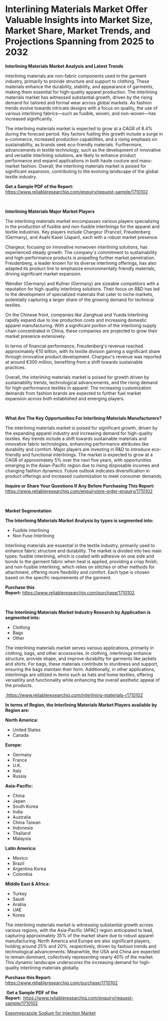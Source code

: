 <p><h1>Interlining Materials Market Offer Valuable Insights into Market Size, Market Share, Market Trends, and Projections Spanning from 2025 to 2032</h1></p><p><strong>Interlining Materials Market Analysis and Latest Trends</strong></p>
<p><p>Interlining materials are non-fabric components used in the garment industry, primarily to provide structure and support to clothing. These materials enhance the durability, stability, and appearance of garments, making them essential for high-quality apparel production. The interlining materials market has witnessed substantial growth, driven by the rising demand for tailored and formal wear across global markets. As fashion trends evolve towards intricate designs with a focus on quality, the use of various interlining fabrics—such as fusible, woven, and non-woven—has increased significantly.</p><p>The interlining materials market is expected to grow at a CAGR of 8.4% during the forecast period. Key factors fueling this growth include a surge in e-commerce, increased production capabilities, and a rising emphasis on sustainability, as brands seek eco-friendly materials. Furthermore, advancements in textile technology, such as the development of innovative and versatile interlining solutions, are likely to enhance product performance and expand applications in both haute couture and mass-market fashion. Overall, the interlining materials market is poised for significant expansion, contributing to the evolving landscape of the global textile industry.</p></p>
<p><strong>Get a Sample PDF of the Report:&nbsp;</strong> <a href="https://www.reliableresearchiq.com/enquiry/request-sample/1710102?utm_campaign=3103&utm_medium=2&utm_source=Github&utm_content=ia&utm_term=27032025&utm_id=interlining-materials">https://www.reliableresearchiq.com/enquiry/request-sample/1710102</a></p>
<p>&nbsp;</p>
<p><strong>Interlining Materials Major Market Players</strong></p>
<p><p>The interlining materials market encompasses various players specializing in the production of fusible and non-fusible interlinings for the apparel and textile industries. Key players include Chargeur (France), Freudenberg (Germany), and Asahi Kasei (Japan), each with a robust market presence.</p><p>Chargeur, focusing on innovative nonwoven interlining solutions, has experienced steady growth. The company's commitment to sustainability and high-performance products is propelling further market penetration. Freudenberg, a leader known for its diverse interlining offerings, has also adapted its product line to emphasize environmentally friendly materials, driving significant market expansion.</p><p>Wendler (Germany) and Kufner (Germany) are sizeable competitors with a reputation for high-quality interlining solutions. Their focus on R&D has led to the development of specialized materials that cater to niche markets, potentially capturing a larger share of the growing demand for technical textiles.</p><p>On the Chinese front, companies like Jianghuai and Yueda Interlining rapidly expand due to low production costs and increasing domestic apparel manufacturing. With a significant portion of the interlining supply chain concentrated in China, these companies are projected to grow their market presence extensively.</p><p>In terms of financial performance, Freudenberg's revenue reached approximately €10 billion, with its textile division gaining a significant share through innovative product development. Chargeur's revenue was reported at around €300 million, benefiting from a shift towards sustainable practices.</p><p>Overall, the interlining materials market is poised for growth driven by sustainability trends, technological advancements, and the rising demand for high-performance textiles in apparel. The increasing customization demands from fashion brands are expected to further fuel market expansion across both established and emerging players.</p></p>
<p>&nbsp;</p>
<p><strong>What Are The Key Opportunities For Interlining Materials Manufacturers?</strong></p>
<p><p>The interlining materials market is poised for significant growth, driven by the expanding apparel industry and increasing demand for high-quality textiles. Key trends include a shift towards sustainable materials and innovative fabric technologies, enhancing performance attributes like durability and comfort. Major players are investing in R&D to introduce eco-friendly and functional interlinings. The market is expected to grow at a CAGR of approximately 5% over the next five years, with opportunities emerging in the Asian-Pacific region due to rising disposable incomes and changing fashion dynamics. Future outlook indicates diversification in product offerings and increased customization to meet consumer demands.</p></p>
<p><strong>Inquire or Share Your Questions If Any Before Purchasing This Report:</strong> <a href="https://www.reliableresearchiq.com/enquiry/pre-order-enquiry/1710102?utm_campaign=3103&utm_medium=2&utm_source=Github&utm_content=ia&utm_term=27032025&utm_id=interlining-materials">https://www.reliableresearchiq.com/enquiry/pre-order-enquiry/1710102</a></p>
<p>&nbsp;</p>
<p><strong>Market Segmentation</strong></p>
<p><strong>The Interlining Materials Market Analysis by types is segmented into:</strong></p>
<p><ul><li>Fusible interlining</li><li>Non Fuse Interlining</li></ul></p>
<p><p>Interlining materials are essential in the textile industry, primarily used to enhance fabric structure and durability. The market is divided into two main types: fusible interlining, which is coated with adhesive on one side and bonds to the garment fabric when heat is applied, providing a crisp finish; and non-fusible interlining, which relies on stitches or other methods for attachment, offering more flexibility and comfort. Each type is chosen based on the specific requirements of the garment.</p></p>
<p><strong>Purchase this Report:&nbsp;</strong><a href="https://www.reliableresearchiq.com/purchase/1710102?utm_campaign=3103&utm_medium=2&utm_source=Github&utm_content=ia&utm_term=27032025&utm_id=interlining-materials">https://www.reliableresearchiq.com/purchase/1710102</a></p>
<p>&nbsp;</p>
<p><strong>The Interlining Materials Market Industry Research by Application is segmented into:</strong></p>
<p><ul><li>Clothing</li><li>Bags</li><li>Other</li></ul></p>
<p><p>The interlining materials market serves various applications, primarily in clothing, bags, and other accessories. In clothing, interlinings enhance structure, provide shape, and improve durability for garments like jackets and shirts. For bags, these materials contribute to sturdiness and support, ensuring the bags maintain their form. Additionally, in other applications, interlinings are utilized in items such as hats and home textiles, offering versatility and functionality while enhancing the overall aesthetic appeal of the products.</p></p>
<p><a href="https://www.reliableresearchiq.com/interlining-materials-r1710102?utm_campaign=3103&utm_medium=2&utm_source=Github&utm_content=ia&utm_term=27032025&utm_id=interlining-materials">&nbsp;https://www.reliableresearchiq.com/interlining-materials-r1710102</a></p>
<p><strong>In terms of Region, the Interlining Materials Market Players available by Region are:</strong></p>
<p>
    <p> <strong> North America: </strong>
        <ul>
            <li>United States</li>
            <li>Canada</li>
        </ul>
        </p> 
    <p> <strong> Europe: </strong>
        <ul>
            <li>Germany</li>
            <li>France</li>
            <li>U.K.</li>
            <li>Italy</li>
            <li>Russia</li>
        </ul>
        </p> 
    <p> <strong> Asia-Pacific: </strong>
        <ul>
            <li>China</li>
            <li>Japan</li>
            <li>South Korea</li>
            <li>India</li>
            <li>Australia</li>
            <li>China Taiwan</li>
            <li>Indonesia</li>
            <li>Thailand</li>
            <li>Malaysia</li>
        </ul>
        </p> 
    <p> <strong> Latin America: </strong>
        <ul>
            <li>Mexico</li>
            <li>Brazil</li>
            <li>Argentina Korea</li>
            <li>Colombia</li>
        </ul>
        </p> 
    <p> <strong> Middle East & Africa: </strong>
        <ul>
            <li>Turkey</li>
            <li>Saudi</li>
            <li>Arabia</li>
            <li>UAE</li>
            <li>Korea</li>
        </ul>
    </p>
    </p>
<p><p>The interlining materials market is witnessing substantial growth across various regions, with the Asia-Pacific (APAC) region anticipated to lead, capturing approximately 35% of the market share due to robust apparel manufacturing. North America and Europe are also significant players, holding around 25% and 20%, respectively, driven by fashion trends and technological advancements. Meanwhile, the USA and China are expected to remain dominant, collectively representing nearly 40% of the market. This dynamic landscape underscores the increasing demand for high-quality interlining materials globally.</p></p>
<p><strong>Purchase this Report: </strong><a href="https://www.reliableresearchiq.com/purchase/1710102?utm_campaign=3103&utm_medium=2&utm_source=Github&utm_content=ia&utm_term=27032025&utm_id=interlining-materials">https://www.reliableresearchiq.com/purchase/1710102</a></p>
<p>&nbsp;<strong>Get a Sample PDF of the Report:&nbsp;&nbsp;</strong><a href="https://www.reliableresearchiq.com/enquiry/request-sample/1710102?utm_campaign=3103&utm_medium=2&utm_source=Github&utm_content=ia&utm_term=27032025&utm_id=interlining-materials">https://www.reliableresearchiq.com/enquiry/request-sample/1710102</a></p>
<p><strong></strong></p>
<p><p><a href="https://github.com/elroddrewspm/Market-Research-Report-List-1/blob/main/eseomeprazole-sodium-for-injection-market.md?utm_campaign=3103&utm_medium=2&utm_source=Github&utm_content=ia&utm_term=27032025&utm_id=interlining-materials">Eseomeprazole Sodium for Injection Market</a></p></p>